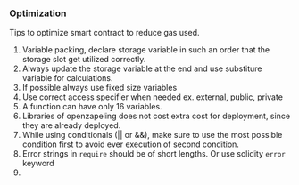 ### Optimization

Tips to optimize smart contract to reduce gas used.

1. Variable packing, declare storage variable in such an order that the storage 
   slot get utilized correctly.
2. Always update the storage variable at the end and use substiture variable 
   for calculations.
3. If possible always use fixed size variables
4. Use correct access specifier when needed ex. external, public, private 
5. A function can have only 16 variables.
6. Libraries of openzapeling does not cost extra cost for deployment, since
   they are already deployed.
7. While using conditionals (|| or &&), make sure to use the most possible 
   condition first to avoid ever execution of second condition. 
8. Error strings in `require` should be of short lengths. Or use solidity `error` keyword
9. 
